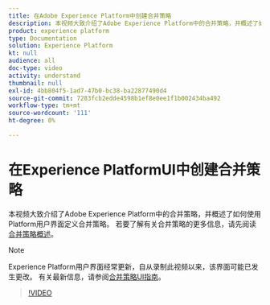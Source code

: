 ```yaml
---
title: 在Adobe Experience Platform中创建合并策略
description: 本视频大致介绍了Adobe Experience Platform中的合并策略，并概述了如何使用Platform UI定义合并策略。
product: experience platform
type: Documentation
solution: Experience Platform
kt: null
audience: all
doc-type: video
activity: understand
thumbnail: null
exl-id: 4bb804f5-1ad7-47b0-bc38-ba22877490d4
source-git-commit: 7283fcb2edde4598b1ef8e0ee1f1b002434ba492
workflow-type: tm+mt
source-wordcount: '111'
ht-degree: 0%

---
```


# 在Experience PlatformUI中创建合并策略

本视频大致介绍了Adobe Experience Platform中的合并策略，并概述了如何使用Platform用户界面定义合并策略。 若要了解有关合并策略的更多信息，请先阅读[合并策略概述](../merge-policies/overview.md)。

>[!NOTE]
>
>Experience Platform用户界面经常更新，自从录制此视频以来，该界面可能已发生更改。 有关最新信息，请参阅[合并策略UI指南](../merge-policies/ui-guide.md)。

>[!VIDEO](https://video.tv.adobe.com/v/330433?quality=12&learn=on&captions=eng)
